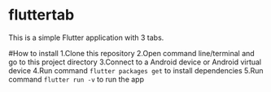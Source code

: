 # fluttertab

This is a simple Flutter application with 3 tabs.

#How to install
1.Clone this repository
2.Open command line/terminal and go to this project directory
3.Connect to a Android device or Android virtual device
4.Run command ```flutter packages get``` to install dependencies
5.Run command ```flutter run -v``` to run the app